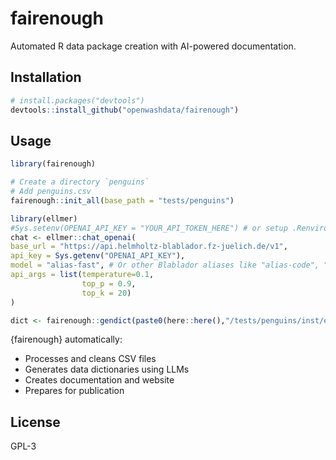 <!-- README.md is generated from README.Rmd. Please edit that file -->

# fairenough

<!-- badges: start -->

<!-- badges: end -->

Automated R data package creation with AI-powered documentation.

## Installation

``` r
# install.packages("devtools")
devtools::install_github("openwashdata/fairenough")
```

## Usage

``` r
library(fairenough)

# Create a directory `penguins`
# Add penguins.csv
fairenough::init_all(base_path = "tests/penguins")

library(ellmer)
#Sys.setenv(OPENAI_API_KEY = "YOUR_API_TOKEN_HERE") # or setup .Renviron
chat <- ellmer::chat_openai(
base_url = "https://api.helmholtz-blablador.fz-juelich.de/v1",
api_key = Sys.getenv("OPENAI_API_KEY"),
model = "alias-fast", # Or other Blablador aliases like "alias-code", "alias-large", etc.
api_args = list(temperature=0.1,
                top_p = 0.9,
                top_k = 20)
)

dict <- fairenough::gendict(paste0(here::here(),"/tests/penguins/inst/extdata/penguins.csv"), chat, context="Palmer Penguins Dataset.")
```

{fairenough} automatically:
- Processes and cleans CSV files
- Generates data dictionaries using LLMs
- Creates documentation and website
- Prepares for publication

## License

GPL-3